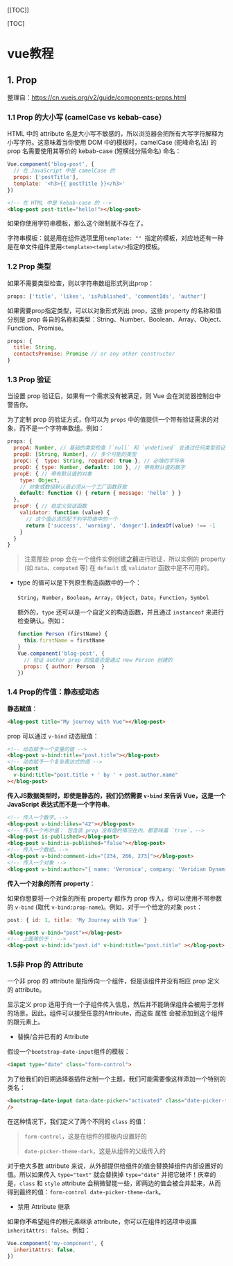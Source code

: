 [[TOC]]

[TOC]



# vue教程



## 1. Prop

整理自：https://cn.vuejs.org/v2/guide/components-props.html

### 1.1 Prop 的大小写 (camelCase vs kebab-case）

HTML 中的 attribute 名是大小写不敏感的，所以浏览器会把所有大写字符解释为小写字符。这意味着当你使用 DOM 中的模板时，camelCase (驼峰命名法) 的 prop 名需要使用其等价的 kebab-case (短横线分隔命名) 命名：

```js
Vue.component('blog-post', {
  // 在 JavaScript 中是 camelCase 的
  props: ['postTitle'],
  template: '<h3>{{ postTitle }}</h3>'
})
```

```html
<!-- 在 HTML 中是 kebab-case 的 -->
<blog-post post-title="hello!"></blog-post>
```

如果你使用字符串模板，那么这个限制就不存在了。

字符串模板：就是用在组件选项里用`template: "" `指定的模板，对应地还有一种是在单文件组件里用`<template><template/>`指定的模板。

### 1.2 Prop 类型

如果不需要类型检查，则以字符串数组形式列出prop：

```js
props: ['title', 'likes', 'isPublished', 'commentIds', 'author']
```

如果需要prop指定类型，可以以对象形式列出 prop，这些 property 的名称和值分别是 prop 各自的名称和类型：String、Number、Boolean、Array、Object、Function、Promise。

```js
props: {
  title: String,
  contactsPromise: Promise // or any other constructor
}
```

### 1.3 Prop 验证

当设置 prop 验证后，如果有一个需求没有被满足，则 Vue 会在浏览器控制台中警告你。

为了定制 prop 的验证方式，你可以为 `props` 中的值提供一个带有验证需求的对象，而不是一个字符串数组。例如：

```js
props: {
  propA: Number, // 基础的类型检查 (`null` 和 `undefined` 会通过任何类型验证)
  propB: [String, Number], // 多个可能的类型
  propC: {  type: String, required: true }, // 必填的字符串
  propD: { type: Number, default: 100 }, // 带有默认值的数字
  propE: { // 带有默认值的对象
    type: Object,
    // 对象或数组默认值必须从一个工厂函数获取
    default: function () { return { message: 'hello' } }
  },
  propF: { // 自定义验证函数
    validator: function (value) {
      // 这个值必须匹配下列字符串中的一个
      return ['success', 'warning', 'danger'].indexOf(value) !== -1
    }
  }
}
```

>   注意那些 prop 会在一个组件实例创建**之前**进行验证，所以实例的 property (如 `data`、`computed` 等) 在 `default` 或 `validator` 函数中是不可用的。

-   type 的值可以是下列原生构造函数中的一个：

    `String`，`Number`，`Boolean`，`Array`，`Object`，`Date`，`Function`，`Symbol`

    额外的，`type` 还可以是一个自定义的构造函数，并且通过 `instanceof` 来进行检查确认。例如：

    ```js
    function Person (firstName) {
      this.firstName = firstName
    }
    Vue.component('blog-post', {
      // 验证 author prop 的值是否是通过 new Person 创建的
      props: { author: Person  }
    })
    ```
    

### 1.4 Prop的传值：静态或动态

**静态赋值**：

```html
<blog-post title="My journey with Vue"></blog-post>
```

prop 可以通过 `v-bind` 动态赋值：

```html
<!-- 动态赋予一个变量的值 -->
<blog-post v-bind:title="post.title"></blog-post>
<!-- 动态赋予一个复杂表达式的值 -->
<blog-post
  v-bind:title="post.title + ' by ' + post.author.name"
></blog-post>
```

**传入JS数据类型时，即使是静态的，我们仍然需要 `v-bind` 来告诉 Vue，这是一个 JavaScript 表达式而不是一个字符串**。

```html
<!-- 传入一个数字。-->
<blog-post v-bind:likes="42"></blog-post>
<!-- 传入一个布尔值： 包含该 prop 没有值的情况在内，都意味着 `true`。-->
<blog-post is-published></blog-post>
<blog-post v-bind:is-published="false"></blog-post>
<!-- 传入一个数组。-->
<blog-post v-bind:comment-ids="[234, 266, 273]"></blog-post>
<!-- 传入一个对象 -->
<blog-post v-bind:author="{ name: 'Veronica', company: 'Veridian Dynamics' }"></blog-post>
```

**传入一个对象的所有 property**：

如果你想要将一个对象的所有 property 都作为 prop 传入，你可以使用不带参数的 `v-bind` (取代 `v-bind:prop-name`)。例如，对于一个给定的对象 `post`：

```js
post: { id: 1, title: 'My Journey with Vue' }
```

```html
<blog-post v-bind="post"></blog-post>
<!-- 上面等价于： -->
<blog-post v-bind:id="post.id" v-bind:title="post.title" ></blog-post>
```

### 1.5非 Prop 的 Attribute

一个非 prop 的 attribute 是指传向一个组件，但是该组件并没有相应 prop 定义的 attribute。

显示定义 prop 适用于向一个子组件传入信息，然后并不能确保组件会被用于怎样的场景。因此，组件可以接受任意的Attribute，而这些 属性 会被添加到这个组件的跟元素上。

-   替换/合并已有的 Attribute

假设一个`bootstrap-date-input`组件的模板：

```html
<input type="date" class="form-control">
```

为了给我们的日期选择器插件定制一个主题，我们可能需要像这样添加一个特别的类名：

```html
<bootstrap-date-input data-date-picker="activated" class="date-picker-theme-dark"
/>
```

在这种情况下，我们定义了两个不同的 `class` 的值：

>   `form-control`，这是在组件的模板内设置好的
>
>   `date-picker-theme-dark`，这是从组件的父级传入的

对于绝大多数 attribute 来说，从外部提供给组件的值会替换掉组件内部设置好的值。所以如果传入 `type="text"` 就会替换掉 `type="date"` 并把它破坏！庆幸的是，`class` 和 `style` attribute 会稍微智能一些，即两边的值会被合并起来，从而得到最终的值：`form-control date-picker-theme-dark`。

-   禁用 Attribute 继承

如果你**不**希望组件的根元素继承 attribute，你可以在组件的选项中设置 `inheritAttrs: false`。例如：

```js
Vue.component('my-component', {
  inheritAttrs: false,
})
```





